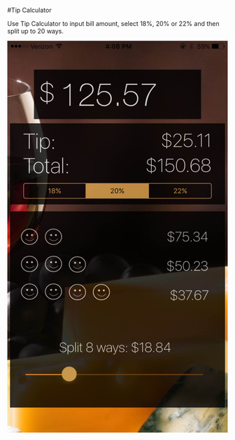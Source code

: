 
#Tip Calculator

Use Tip Calculator to input bill amount, select 18%, 20% or 22% and then split up to 20 ways.

![Screenshot](screenshot.jpg)